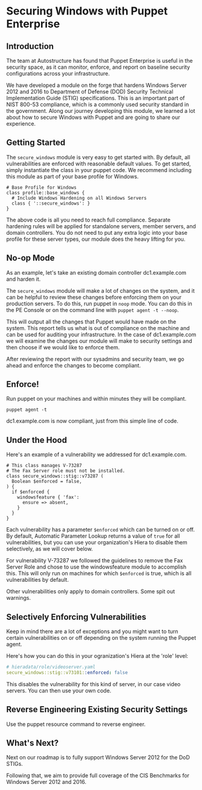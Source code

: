 # Securing Windows with Puppet Enterprise

## Introduction

The team at Autostructure has found that Puppet Enterprise is useful in the security space, as it can monitor, enforce, and report on baseline security configurations across your infrastructure.

We have developed a module on the forge that hardens Windows Server 2012 and 2016 to Department of Defense (DOD) Security Technical Implementation Guide (STIG) specifications. This is an important part of NIST 800-53 compliance, which is a commonly used security standard in the government. Along our journey developing this module, we learned a lot about how to secure Windows with Puppet and are going to share our experience.

## Getting Started

The `secure_windows` module is very easy to get started with. By default, all vulnerabilities are enforced with reasonable default values. To get started, simply instantiate the class in your puppet code. We recommend including this module as part of your base profile for Windows.

```puppet
# Base Profile for Windows
class profile::base_windows {
  # Include Windows Hardening on all Windows Servers
  class { '::secure_windows': }
}
```

The above code is all you need to reach full compliance. Separate hardening rules will be applied for standalone servers, member servers, and domain controllers. You do not need to put any extra logic into your base profile for these server types, our module does the heavy lifting for you.

## No-op Mode

As an example, let's take an existing domain controller dc1.example.com and harden it.

The `secure_windows` module will make a lot of changes on the system, and it can be helpful to review these changes before enforcing them on your production servers. To do this, run puppet in `noop` mode. You can do this in the PE Console or on the command line with `puppet agent -t --noop`.

This will output all the changes that Puppet would have made on the system. This report tells us what is out of compliance on the machine and can be used for auditing your infrastructure. In the case of dc1.example.com we will examine the changes our module will make to security settings and then choose if we would like to enforce them.

After reviewing the report with our sysadmins and security team, we go ahead and enforce the changes to become compliant.

## Enforce!

Run puppet on your machines and within minutes they will be compliant.

```shell
puppet agent -t
```

dc1.example.com is now compliant, just from this simple line of code.


## Under the Hood

Here's an example of a vulnerability we addressed for dc1.example.com.

```puppet
# This class manages V-73287
# The Fax Server role must not be installed.
class secure_windows::stig::v73287 (
  Boolean $enforced = false,
) {
  if $enforced {
    windowsfeature { 'fax':
      ensure => absent,
    }
  }
}
```

Each vulnerability has a parameter `$enforced` which can be turned on or off. By default, Automatic Parameter Lookup returns a value of `true` for all vulnerabilities, but you can use your organization's Hiera to disable them selectively, as we will cover below.

For vulnerability V-73287 we followed the guidelines to remove the Fax Server Role and chose to use the windowsfeature module to accomplish this. This will only run on machines for which `$enforced` is true, which is all vulnerabilities by default.

Other vulnerabilities only apply to domain controllers. Some spit out warnings.


## Selectively Enforcing Vulnerabilities

Keep in mind there are a lot of exceptions and you might want to turn certain vulnerabilities on or off depending on the system running the Puppet agent.

Here's how you can do this in your ogranization's Hiera at the 'role' level:

```yaml
# hieradata/role/videoserver.yaml
secure_windows::stig::v73101::enforced: false
```

This disables the vulnerability for this kind of server, in our case video servers. You can then use your own code.


## Reverse Engineering Existing Security Settings

Use the puppet resource command to reverse engineer.



## What's Next?

Next on our roadmap is to fully support Windows Server 2012 for the DoD STIGs.

Following that, we aim to provide full coverage of the CIS Benchmarks for Windows Server 2012 and 2016.
